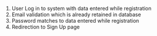 1. User Log in to system with data entered while registration
2. Email validation which is already retained in database
3. Password matches to data entered while registration
4. Redirection to Sign Up page

